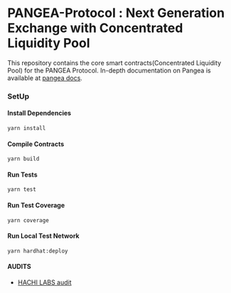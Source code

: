 # PANGEA-Protocol : Next Generation Exchange with Concentrated Liquidity Pool

This repository contains the core smart contracts(Concentrated Liquidity Pool) for the PANGEA Protocol. In-depth documentation on Pangea is available at [pangea docs](https://pangea.gitbook.io/pangea-kr/overview/undefined).

### SetUp

#### Install Dependencies

````shell
yarn install
````

#### Compile Contracts

````shell
yarn build
````

#### Run Tests

````shell
yarn test
````

#### Run Test Coverage

````shell
yarn coverage
````

#### Run Local Test Network

````shell
yarn hardhat:deploy
````

#### AUDITS

* [HACHI LABS audit](https://docs.google.com/document/d/1Fy7IkDYjPPz4uEGLaDhGLc7vgMEKlFDiOpxYIa7hLIU/edit?usp=sharing)
